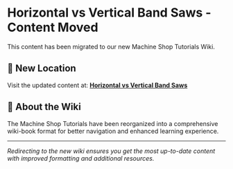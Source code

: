 # Horizontal vs Vertical Band Saws - Content Moved

This content has been migrated to our new Machine Shop Tutorials Wiki.

## 📍 New Location

Visit the updated content at:
**[Horizontal vs Vertical Band Saws](https://jonilsson.github.io/machine-shop-tutorials/band_saw/horizontal_vs_vertical/)**

## 🔧 About the Wiki

The Machine Shop Tutorials have been reorganized into a comprehensive
wiki-book format for better navigation and enhanced learning experience.

---

*Redirecting to the new wiki ensures you get the most up-to-date content
with improved formatting and additional resources.*
